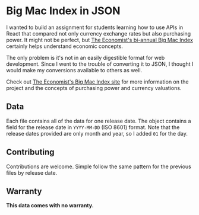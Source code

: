 # Big Mac Index in JSON

I wanted to build an assignment for students learning how to use APIs in React that compared not only currency exchange rates but also purchasing power. It might not be perfect, but [The Economist's bi-annual Big Mac Index](http://www.economist.com/content/big-mac-index) certainly helps understand economic concepts.

The only problem is it's not in an easily digestible format for web development. Since I went to the trouble of converting it to JSON, I thought I would make my conversions available to others as well.

Check out [The Economist's Big Mac Index site](http://www.economist.com/content/big-mac-index) for more information on the project and the concepts of purchasing power and currency valuations.

## Data

Each file contains all of the data for one release date. The object contains a field for the release date in `YYYY-MM-DD` (ISO 8601) format. Note that the release dates provided are only month and year, so I added `01` for the day.

## Contributing

Contributions are welcome. Simple follow the same pattern for the previous files by release date.

## Warranty

**This data comes with no warranty.**
